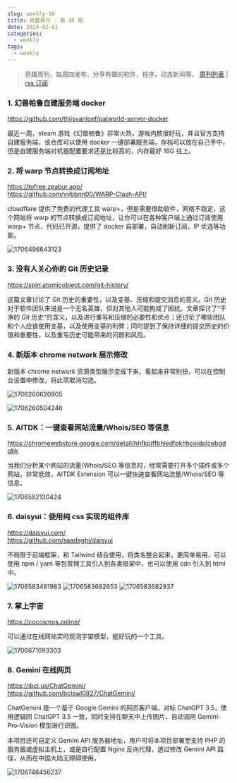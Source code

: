 ```yaml
---
slug: weekly-38
title: 奇趣周刊 - 第 38 期
date: 2024-02-01
categories:
  - weekly
tags:
  - weekly
---
```


> 奇趣周刊，每周四发布，分享有趣的软件，程序，动态新闻等。 [周刊列表](/categories/weekly/) | [rss 订阅](/categories/weekly/index.xml)  

### 1. 幻兽帕鲁自建服务端 docker

https://github.com/thijsvanloef/palworld-server-docker

最近一周，steam 游戏《幻兽帕鲁》非常火热，游戏内核很好玩，并且官方支持自建服务端，该仓库可以使用 docker 一键部署服务端，存档可以放在自己手中，但是自建服务端对机器配置要求还是比较高的，内存最好 16G 往上。

### 2. 将 warp 节点转换成订阅地址

https://tofree.zeabur.app/  
https://github.com/vvbbnn00/WARP-Clash-API/  

cloudflare 提供了免费的代理工具 warp+，但是需要借助软件，网络不稳定，这个网站将 warp 的节点转换成订阅地址，让你可以在各种客户端上通过订阅使用 warp+ 节点，代码已开源，提供了 docker 自部署，自动刷新订阅，IP 优选等功能。

![1706496643123](https://imgurl.zishu.me/2024/01/1706496643123.webp)

### 3. 没有人关心你的 Git 历史记录

https://spin.atomicobject.com/git-history/

这篇文章讨论了 Git 历史的重要性，以及变基、压缩和提交消息的意义。Git 历史对于软件团队来说是一个无名英雄，但对其他人可能构成了困扰。文章探讨了“干净的 Git 历史”的含义，以及进行重写和压缩的必要性和优点；还讨论了哪些团队和个人应该使用变基，以及使用变基的利弊；同时提到了保持详细的提交历史的价值和重要性，以及重写历史可能带来的问题和风险。

### 4. 新版本 chrome network 展示修改

新版本 chrome network 资源类型展示变成下来，看起来非常别扭，可以在控制台设置中修改，将此项取消勾选。

![1706260620905](https://imgurl.zishu.me/2024/01/1706260620905.webp)

![1706260504246](https://imgurl.zishu.me/2024/01/1706260504246.webp)

### 5. AITDK：一键查看网站流量/Whois/SEO 等信息

https://chromewebstore.google.com/detail/hhfkpjffbhledfpkhhcoidplcebgdgbk

当我们分析某个网站的流量/Whois/SEO 等信息时，经常需要打开多个插件或多个网站，非常低效，AITDK Extension 可以一键快速查看网站流量/Whois/SEO 等信息。

![1706582130424](https://imgurl.zishu.me/2024/01/1706582130424.webp)

### 6. daisyui：使用纯 css 实现的组件库

https://daisyui.com/  
https://github.com/saadeghi/daisyui  

不局限于前端框架，和 Tailwind 结合使用，将类名整合起来，更简单易用，可以使用 npm / yarn 等包管理工具引入到各类框架中，也可以使用 cdn 引入到 html 中。

![1706583481983](https://imgurl.zishu.me/2024/01/1706583481983.webp)
![1706583682653](https://imgurl.zishu.me/2024/01/1706583682653.webp)
![1706583682937](https://imgurl.zishu.me/2024/01/1706583682937.webp)

### 7. 掌上宇宙

https://cocosmos.online/

可以通过在线网站实时观测宇宙模型，挺好玩的一个工具。

![1706671093303](https://imgurl.zishu.me/2024/01/1706671093303.webp)

### 8. Gemini 在线网页

https://ibcl.us/ChatGemini/  
https://github.com/bclswl0827/ChatGemini/  

ChatGemini 是一个基于 Google Gemini 的网页客户端，对标 ChatGPT 3.5，使用逻辑同 ChatGPT 3.5 一致，同时支持在聊天中上传图片，自动调用 Gemini-Pro-Vision 模型进行识图。

本项目还可自定义 Gemini API 服务器地址，用户可将本项目部署至支持 PHP 的服务器或虚拟主机上，或是自行配置 Nginx 反向代理，透过修改 Gemini API 路径，从而在中国大陆无障碍使用。

![1706748456237](https://imgurl.zishu.me/2024/02/1706748456237.webp)

